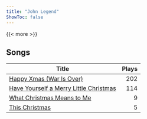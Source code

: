 ```yaml
---
title: "John Legend"
ShowToc: false
---
```


{{< more >}}

## Songs
Title | Plays 
----- | -----: 
[Happy Xmas (War Is Over)](/songs/happy-xmas-war-is-over) | 202
[Have Yourself a Merry Little Christmas](/songs/have-yourself-a-merry-little-christmas) | 114
[What Christmas Means to Me](/songs/what-christmas-means-to-me) | 9
[This Christmas](/songs/this-christmas) | 5

